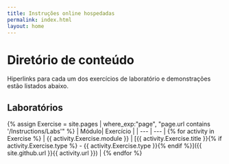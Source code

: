 ```yaml
---
title: Instruções online hospedadas
permalink: index.html
layout: home
---
```


# Diretório de conteúdo

Hiperlinks para cada um dos exercícios de laboratório e demonstrações estão listados abaixo.

## Laboratórios

{% assign Exercise = site.pages | where_exp:"page", "page.url contains '/Instructions/Labs'" %}
| Módulo| Exercício |
| --- | --- | 
{% for activity in Exercise  %} | {{ activity.Exercise.module }} | [{{ activity.Exercise.title }}{% if activity.Exercise.type %} - {{ activity.Exercise.type }}{% endif %}]({{ site.github.url }}{{ activity.url }}) |
{% endfor %}

